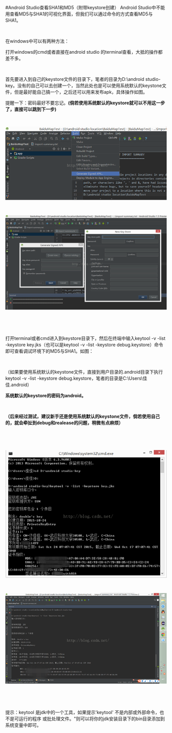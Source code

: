 #Android Studio查看SHA1和MD5（附带keystore创建）
Android Studio中不能用查看MD5与SHA1的可视化界面，但我们可以通过命令的方式查看MD5与SHA1。

 

在windows中可以有两种方法：

打开windows的cmd或者直接在android studio 的terminal查看，大抵的操作都差不多。

 

首先要进入到自己的keystore文件的目录下，笔者的目录为D:\android studio-key。没有的自己可以去创建一个，当然此处也是可以使用系统默认的keystone文件，但是最好能自己搞一个，之后还可以用来发布apk，具体操作如图。

提醒一下：密码最好不要忘记。**(倘若使用系统默认的keystore就可以不用这一步了，直接可以跳到下一步)**

 

<img alt="" class="has" src="https://raw.githubusercontent.com/Double2hao/xujiajia_blog/main/img/16210040041280.png">

 

<img alt="" class="has" src="https://raw.githubusercontent.com/Double2hao/xujiajia_blog/main/img/16210040041801.png">

 

 

打开terminal或者cmd进入到keystore目录下，然后在终端中输入keytool -v -list -keystore key.jks（也可以是keytool -v -list -keystore debug.keystore）命令即可查看调试环境下的MD5与SHA1。如图：

 

（如果要使用系统默认的keystone文件，直接到用户目录的.android目录下执行keytool -v -list -keystore debug.keystore，笔者的目录是C:\Users\佳佳\.android）

**系统默认的keystore的密码为android。**

 

**（后来经过测试，建议新手还是使用系统默认的keystone文件，倘若使用自己的，就会牵扯到debug和realease的问题，稍微有点麻烦）**

 

 

<img alt="" class="has" src="https://raw.githubusercontent.com/Double2hao/xujiajia_blog/main/img/16210040042922.png">

 

<img alt="" class="has" src="https://raw.githubusercontent.com/Double2hao/xujiajia_blog/main/img/16210040043543.png">

 

 

提示：keytool 是jdk中的一个工具，如果提示'keytool' 不是内部或外部命令，也不是可运行的程序 或批处理文件。"则可以将你的jdk安装目录下的bin目录添加到系统变量中即可。

 

 